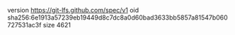 version https://git-lfs.github.com/spec/v1
oid sha256:6e1913a57239eb19449d8c7dc8a0d60bad3633bb5857a81547b060727531ac3f
size 4621
